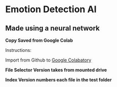 # Emotion Detection AI

## Made using a neural network


**Copy Saved from Google Colab** 


Instructions:

Import from Github to [Google Colabatory](https://colab.research.google.com)

**File Selector Version takes from mounted drive**


**Index Version numbers each file in the test folder**
